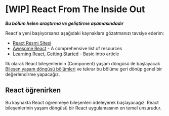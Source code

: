 # [WIP] React From The Inside Out

***Bu bölüm helen araştırma ve geliştirme aşamasındadır***

React'a yeni başlıyorsanız aşağıdaki kaynaklara gözatmanızı tavsiye ederim:

* [React Resmi Sitesi](http://facebook.github.io/react/)
* [Awesome React](https://github.com/enaqx/awesome-react) - A comprehensive list of resources
* [Learning React, Getting Started](https://scotch.io/tutorials/learning-react-getting-started-and-concepts) - Basic intro article

İlk olarak React bileşenlerinin (Component) yaşam döngüsü ile başlayacak [Bileşen yaşam döngüsü bölümleri](../life_cycle/introduction.md) ve tekrar bu bölüme geri dönüp genel bir değerlendirme yapacağız.

## React öğrenirken
Bu kaynakta React öğrenmeye bileşenleri irdeleyerek başlayacağız. React bileşenlerinin yaşam döngüsü bir React uygulamasının en temel unsurudur. 


